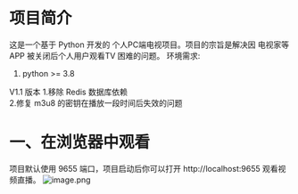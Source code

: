 <!--
 * @Author: SudemQaQ
 * @Date: 2024-03-07 15:34:25
 * @email: mail@szhcloud.cn
 * @Blog: https://blog.szhcloud.cn
 * @github: https://github.com/sang8052
 * @LastEditors: SudemQaQ
 * @LastEditTime: 2024-03-07 15:47:24
 * @Description: 
-->
# 项目简介
这是一个基于 Python 开发的 个人PC端电视项目。项目的宗旨是解决因 电视家等APP 被关闭后个人用户观看TV 困难的问题。
环境需求:

1. python >= 3.8


V1.1 版本
1.移除 Redis 数据库依赖  
2.修复 m3u8 的密钥在播放一段时间后失效的问题


# 一、在浏览器中观看
项目默认使用 9655 端口，项目启动后你可以打开 http://localhost:9655 观看视频直播。
![image.png](https://cdn.nlark.com/yuque/0/2024/png/2484069/1709796791010-41d62709-a47a-4eb6-823d-ea8fb9ac1e26.png#averageHue=%232b2e2d&clientId=ua7cee7c3-81fa-4&from=paste&height=899&id=u92a7e082&originHeight=899&originWidth=1587&originalType=binary&ratio=1&rotation=0&showTitle=false&size=1648344&status=done&style=none&taskId=u47cfdae5-f7d4-4e57-9ad5-fea59f1d86a&title=&width=1587)

